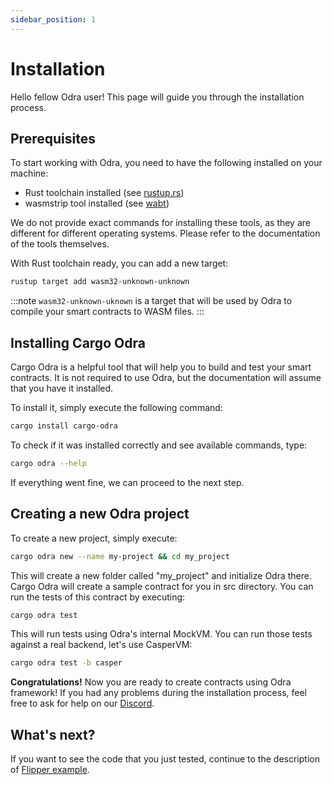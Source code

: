 ```yaml
---
sidebar_position: 1
---
```


# Installation

Hello fellow Odra user! This page will guide you through the installation process.

## Prerequisites
To start working with Odra, you need to have the following installed on your machine:

- Rust toolchain installed (see [rustup.rs](https://rustup.rs/))
- wasmstrip tool installed (see [wabt](https://github.com/WebAssembly/wabt))

We do not provide exact commands for installing these tools, as they are different for different operating systems.
Please refer to the documentation of the tools themselves.

With Rust toolchain ready, you can add a new target:

```bash
rustup target add wasm32-unknown-unknown
```

:::note
`wasm32-unknown-uknown` is a target that will be used by Odra to compile your smart contracts to WASM files.
:::

## Installing Cargo Odra

Cargo Odra is a helpful tool that will help you to build and test your smart contracts.
It is not required to use Odra, but the documentation will assume that you have it installed.

To install it, simply execute the following command:

```bash
cargo install cargo-odra
```

To check if it was installed correctly and see available commands, type:

```bash
cargo odra --help
```

If everything went fine, we can proceed to the next step.

## Creating a new Odra project

To create a new project, simply execute:

```bash
cargo odra new --name my-project && cd my_project
```

This will create a new folder called "my_project" and initialize Odra there. Cargo Odra
will create a sample contract for you in src directory. You can run the tests of this contract
by executing:

```bash
cargo odra test
```

This will run tests using Odra's internal MockVM. You can run those tests against a real backend, let's use CasperVM:

```bash
cargo odra test -b casper
```

**Congratulations!** Now you are ready to create contracts using Odra framework! If you had any problems during 
the installation process, feel free to ask for help on our [Discord](https://discord.gg/8DuTpH6H).

## What's next?
If you want to see the code that you just tested, continue to the description of [Flipper example](flipper).
